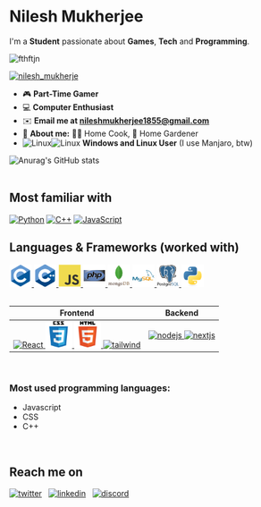 
# **Nilesh Mukherjee**
I'm a **Student** passionate about **Games**, **Tech** and **Programming**.

<p align="left"> <img src="https://komarev.com/ghpvc/?username=fthftjn&label=Profile%20views&color=0e75b6&style=flat" alt="fthftjn" /> </p>  
<p align="left"> <a href="https://twitter.com/nilesh_mukherje" target="blank"><img src="https://img.shields.io/twitter/follow/nilesh_mukherje?logo=twitter&style=for-the-badge" alt="nilesh_mukherje" /></a> </p>

* 🎮 **Part-Time Gamer**
* 💻 **Computer Enthusiast**
* ✉️ **Email me at nileshmukherjee1855@gmail.com**
* 👦 **About me:** 👨‍🍳 Home Cook, 🌱 Home Gardener
* <img src="https://api.iconify.design/logos:microsoft-windows.svg" alt="Linux" width=24 height=24><img src="https://api.iconify.design/logos:linux-tux.svg" alt="Linux" width=24 height=24> **Windows and Linux User** (I use Manjaro, btw)

![Anurag's GitHub stats](https://github-readme-stats.vercel.app/api?username=X-PROFESSOR)
<br>
<br>
## Most familiar with
<span>
 <a href="https://www.python.org" target="_blank" rel="noreferrer"> <img src="https://api.iconify.design/logos:python.svg" alt="Python" width=48 height=48></a>
  <a href="https://www.w3schools.com/cpp/" target="_blank" rel="noreferrer"><img src="https://api.iconify.design/logos:c-plusplus.svg" alt="C++" width=48 height=48></a>
  <a href="https://developer.mozilla.org/en-US/docs/Web/JavaScript" target="_blank" rel="noreferrer"><img src="https://api.iconify.design/logos:javascript.svg" alt="JavaScript" width=48 height=48></a>
</span>

<br>

## Languages & Frameworks (worked with)
<span>
 <a href="https://www.cprogramming.com/" target="_blank" rel="noreferrer"> <img src="https://raw.githubusercontent.com/devicons/devicon/master/icons/c/c-original.svg" alt="c" width="40" height="40"/> </a> <a href="https://www.w3schools.com/cpp/" target="_blank" rel="noreferrer"> <img src="https://raw.githubusercontent.com/devicons/devicon/master/icons/cplusplus/cplusplus-original.svg" alt="cplusplus" width="40" height="40"/> </a> <a href="https://developer.mozilla.org/en-US/docs/Web/JavaScript" target="_blank" rel="noreferrer"> <img src="https://raw.githubusercontent.com/devicons/devicon/master/icons/javascript/javascript-original.svg" alt="javascript" width="40" height="40"/> </a> <a href="https://www.php.net" target="_blank" rel="noreferrer"> <img src="https://raw.githubusercontent.com/devicons/devicon/master/icons/php/php-original.svg" alt="php" width="40" height="40"/> </a><a href="https://www.mongodb.com/" target="_blank" rel="noreferrer"> <img src="https://raw.githubusercontent.com/devicons/devicon/master/icons/mongodb/mongodb-original-wordmark.svg" alt="mongodb" width="40" height="40"/> </a><a href="https://www.mysql.com/" target="_blank" rel="noreferrer"> <img src="https://raw.githubusercontent.com/devicons/devicon/master/icons/mysql/mysql-original-wordmark.svg" alt="mysql" width="40" height="40"/> </a><a href="https://www.postgresql.org" target="_blank" rel="noreferrer"> <img src="https://raw.githubusercontent.com/devicons/devicon/master/icons/postgresql/postgresql-original-wordmark.svg" alt="postgresql" width="40" height="40"/> </a> <a href="https://www.python.org" target="_blank" rel="noreferrer"> <img src="https://raw.githubusercontent.com/devicons/devicon/master/icons/python/python-original.svg" alt="python" width="40" height="40"/> </a>
</span>

<br>
<br>


| **Frontend**                                                                                                                                                                                  | **Backend**                                                                                                                                                                                                                                                                                                                                                                                                                                                                                                                                                                       |
|-------------------------------------------------------------------------------------------------------------------------------------------------------------------------------------------|-------------------------------------------------------------------------------------------------------------------------------------------------------------------------------------------------------------------------------------------------------------------------------------------------------------------------------------------------------------------------------------------------------------------------------------------------------------------------------------------------------------------------------------------------------------------------------|
| <a href="https://reactjs.org/" target="_blank" rel="noreferrer"> <img src="https://api.iconify.design/logos:react.svg" alt="React" width=48 height=48> </a><a href="https://www.w3schools.com/css/" target="_blank" rel="noreferrer"> <img src="https://raw.githubusercontent.com/devicons/devicon/master/icons/css3/css3-original-wordmark.svg" alt="css3" width="48" height="48"/> </a><a href="https://www.w3.org/html/" target="_blank" rel="noreferrer"> <img src="https://raw.githubusercontent.com/devicons/devicon/master/icons/html5/html5-original-wordmark.svg" alt="html5" width="48" height="48"/> </a><a href="https://tailwindcss.com/" target="_blank" rel="noreferrer"> <img src="https://www.vectorlogo.zone/logos/tailwindcss/tailwindcss-icon.svg" alt="tailwind" width="48" height="48"/> </a> | <a href="https://nodejs.org" target="_blank" rel="noreferrer"> <img src="https://api.iconify.design/logos:nodejs.svg" alt="nodejs" width=48 height=48 /> </a><a href="https://nextjs.org/" target="_blank" rel="noreferrer"><img src="https://api.iconify.design/logos:nextjs.svg" alt="nextjs" width=48 height=48 /></a> |

<br>

### Most used programming languages:
- Javascript
- CSS
- C++

<br>

## Reach me on

<span>  
<a href="https://twitter.com/nilesh_mukherje" target="_blank" rel="noreferrer"><img src="https://api.iconify.design/logos:twitter.svg" alt="twitter" width=35 height=35"/></a>
&nbsp
<a href="https://linkedin.com/in/nilesh-mukherjee-182a051bb" target="_blank" rel="noreferrer"><img src="https://api.iconify.design/logos:linkedin-icon.svg" alt="linkedin" width=35 height=35"/></a>  
&nbsp
<a href="https://discordapp.com/channels/@me/𝐏𝐑𝐎𝐅𝐄𝐒𝐒𝐎𝐑#3896" target="_blank" rel="noreferrer"><img src="https://api.iconify.design/logos:discord-icon.svg" alt="discord" width=35 height=35"/></a>  
</span>
